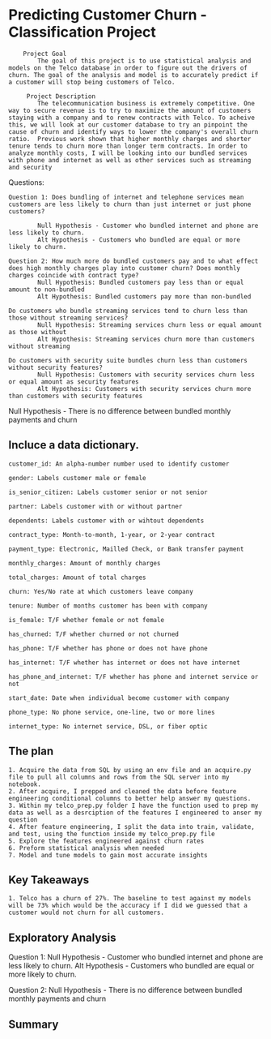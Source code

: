 # Predicting Customer Churn - Classification Project
        Project Goal
            The goal of this project is to use statistical analysis and models on the Telco database in order to figure out the drivers of churn. The goal of the analysis and model is to accurately predict if a customer will stop being customers of Telco. 

         Project Description
            The telecommunication business is extremely competitive. One way to secure revenue is to try to maximize the amount of customers staying with a company and to renew contracts with Telco. To acheive this, we will look at our customer database to try an pinpoint the cause of churn and identify ways to lower the company's overall churn ratio.  Previous work shown that higher monthly charges and shorter tenure tends to churn more than longer term contracts. In order to analyze monthly costs, I will be looking into our bundled services with phone and internet as well as other services such as streaming and security


Questions:
       
    Question 1: Does bundling of internet and telephone services mean customers are less likely to churn than just internet or just phone customers?

            Null Hypothesis - Customer who bundled internet and phone are less likely to churn.
            Alt Hypothesis - Customers who bundled are equal or more likely to churn.

    Question 2: How much more do bundled customers pay and to what effect does high monthly charges play into customer churn? Does monthly charges coincide with contract type?
            Null Hypothesis: Bundled customers pay less than or equal amount to non-bundled 
            Alt Hypothesis: Bundled customers pay more than non-bundled 

    Do customers who bundle streaming services tend to churn less than those without streaming services?
            Null Hypothesis: Streaming services churn less or equal amount as those without
            Alt Hypothesis: Streaming services churn more than customers without streaming

    Do customers with security suite bundles churn less than customers without security features?
            Null Hypothesis: Customers with security services churn less or equal amount as security features
            Alt Hypothesis: Customers with security services churn more than customers with security features

    





 Null Hypothesis - There is no difference between bundled monthly payments and churn  


## Incluce a data dictionary.
    customer_id: An alpha-number number used to identify customer

    gender: Labels customer male or female

    is_senior_citizen: Labels customer senior or not senior

    partner: Labels customer with or without partner

    dependents: Labels customer with or wihtout dependents

    contract_type: Month-to-month, 1-year, or 2-year contract

    payment_type: Electronic, Mailled Check, or Bank transfer payment

    monthly_charges: Amount of monthly charges

    total_charges: Amount of total charges

    churn: Yes/No rate at which customers leave company

    tenure: Number of months customer has been with company

    is_female: T/F whether female or not female

    has_churned: T/F whether churned or not churned

    has_phone: T/F whether has phone or does not have phone

    has_internet: T/F whether has internet or does not have internet

    has_phone_and_internet: T/F whether has phone and internet service or not

    start_date: Date when individual become customer with company

    phone_type: No phone service, one-line, two or more lines

    internet_type: No internet service, DSL, or fiber optic

## The plan
    1. Acquire the data from SQL by using an env file and an acquire.py file to pull all columns and rows from the SQL server into my notebook. 
    2. After acquire, I prepped and cleaned the data before feature engineering conditional columns to better help answer my questions.
    3. Within my telco_prep.py folder I have the function used to prep my data as well as a desrciption of the features I engineered to anser my question
    4. After feature engineering, I split the data into train, validate, and test, using the function inside my telco_prep.py file
    5. Explore the features engineered against churn rates 
    6. Preform statistical analysis when needed 
    7. Model and tune models to gain most accurate insights

 ## Key Takeaways   
    1. Telco has a churn of 27%. The baseline to test against my models will be 73% which would be the accuracy if I did we guessed that a customer would not churn for all customers.  


## Exploratory Analysis 


Question 1: Null Hypothesis - Customer who bundled internet and phone are less likely to churn.
            Alt Hypothesis - Customers who bundled are equal or more likely to churn.


 Question 2: Null Hypothesis - There is no difference between bundled monthly payments and churn  


 ## Summary          

